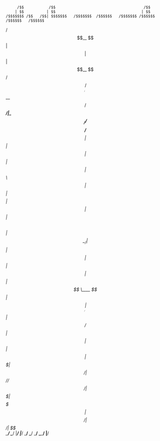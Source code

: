          /$$           /$$                                       /$$                        
        | $$          | $$                                      | $$                        
    /$$$$$$$ /$$   /$$| $$$$$$$   /$$$$$$$  /$$$$$$   /$$$$$$$ /$$$$$$    /$$$$$$   /$$$$$$
   /$$__  $$| $$  | $$| $$__  $$ /$$_____/ /$$__  $$ /$$_____/|_  $$_/   /$$__  $$ /$$__  $$
  | $$  | $$| $$  | $$| $$  \ $$|  $$$$$$ | $$$$$$$$| $$        | $$    | $$  \ $$| $$  \__/
  | $$  | $$| $$  | $$| $$  | $$ \____  $$| $$_____/| $$        | $$ /$$| $$  | $$| $$      
  |  $$$$$$$|  $$$$$$/| $$$$$$$/ /$$$$$$$/|  $$$$$$$|  $$$$$$$  |  $$$$/|  $$$$$$/| $$      
   \_______/ \______/ |_______/ |_______/  \_______/ \_______/   \___/   \______/ |__/      
